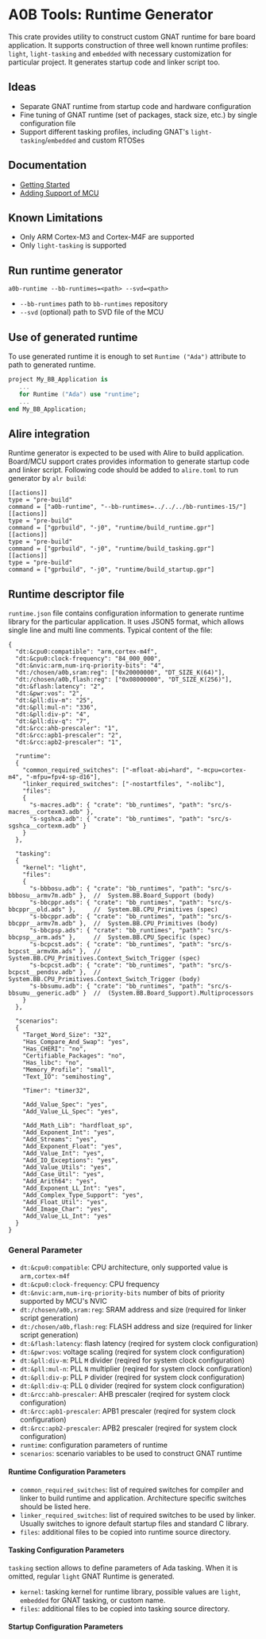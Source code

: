 # A0B Tools: Runtime Generator

This crate provides utility to construct custom GNAT runtime for bare board application. 
It supports construction of three well known runtime profiles: `light`, `light-tasking` and `embedded` with necessary customization for particular project.
It generates startup code and linker script too.

## Ideas

* Separate GNAT runtime from startup code and hardware configuration
* Fine tuning of GNAT runtime (set of packages, stack size, etc.) by single configuration file
* Support different tasking profiles, including GNAT's `light-tasking`/`embedded` and custom RTOSes

## Documentation

* [Getting Started](documentation/getting_started.md)
* [Adding Support of MCU](documentation/adding_support_of_mcu.md)

## Known Limitations

* Only ARM Cortex-M3 and Cortex-M4F are supported
* Only `light-tasking` is supported

## Run runtime generator

`a0b-runtime --bb-runtimes=<path> --svd=<path>`

* `--bb-runtimes` path to `bb-runtimes` repository
* `--svd` (optional) path to SVD file of the MCU

## Use of generated runtime

To use generated runtime it is enough to set `Runtime ("Ada")` attribute to path to generated runtime.

```ada
project My_BB_Application is
   ...
   for Runtime ("Ada") use "runtime";
   ...
end My_BB_Application;
```

## Alire integration

Runtime generator is expected to be used with Alire to build application.
Board/MCU support crates provides information to generate startup code and linker script.
Following code should be added to `alire.toml` to run generator by `alr build`:

```
[[actions]]
type = "pre-build"
command = ["a0b-runtime", "--bb-runtimes=../../../bb-runtimes-15/"]
[[actions]]
type = "pre-build"
command = ["gprbuild", "-j0", "runtime/build_runtime.gpr"]
[[actions]]
type = "pre-build"
command = ["gprbuild", "-j0", "runtime/build_tasking.gpr"]
[[actions]]
type = "pre-build"
command = ["gprbuild", "-j0", "runtime/build_startup.gpr"]
```

## Runtime descriptor file

`runtime.json` file contains configuration information to generate runtime library for the particular application.
It uses JSON5 format, which allows single line and multi line comments.
Typical content of the file:

```json5
{
  "dt:&cpu0:compatible": "arm,cortex-m4f",
  "dt:&cpu0:clock-frequency": "84_000_000",
  "dt:&nvic:arm,num-irq-priority-bits": "4",
  "dt:/chosen/a0b,sram:reg": ["0x20000000", "DT_SIZE_K(64)"],
  "dt:/chosen/a0b,flash:reg": ["0x08000000", "DT_SIZE_K(256)"],
  "dt:&flash:latency": "2",
  "dt:&pwr:vos": "2",
  "dt:&pll:div-m": "25",
  "dt:&pll:mul-n": "336",
  "dt:&pll:div-p": "4",
  "dt:&pll:div-q": "7",
  "dt:&rcc:ahb-prescaler": "1",
  "dt:&rcc:apb1-prescaler": "2",
  "dt:&rcc:apb2-prescaler": "1",

  "runtime":
  {
    "common_required_switches": ["-mfloat-abi=hard", "-mcpu=cortex-m4", "-mfpu=fpv4-sp-d16"],
    "linker_required_switches": ["-nostartfiles", "-nolibc"],
    "files":
    {
      "s-macres.adb": { "crate": "bb_runtimes", "path": "src/s-macres__cortexm3.adb" },
      "s-sgshca.adb": { "crate": "bb_runtimes", "path": "src/s-sgshca__cortexm.adb" }
    }
  },

  "tasking":
  {
    "kernel": "light",
    "files":
    {
      "s-bbbosu.adb": { "crate": "bb_runtimes", "path": "src/s-bbbosu__armv7m.adb" },  //  System.BB.Board_Support (body)
      "s-bbcppr.ads": { "crate": "bb_runtimes", "path": "src/s-bbcppr__old.ads" },     //  System.BB.CPU_Primitives (spec)
      "s-bbcppr.adb": { "crate": "bb_runtimes", "path": "src/s-bbcppr__armv7m.adb" },  //  System.BB.CPU_Primitives (body)
      "s-bbcpsp.ads": { "crate": "bb_runtimes", "path": "src/s-bbcpsp__arm.ads" },     //  System.BB.CPU_Specific (spec)
      "s-bcpcst.ads": { "crate": "bb_runtimes", "path": "src/s-bcpcst__armvXm.ads" },  //  System.BB.CPU_Primitives.Context_Switch_Trigger (spec)
      "s-bcpcst.adb": { "crate": "bb_runtimes", "path": "src/s-bcpcst__pendsv.adb" },  //  System.BB.CPU_Primitives.Context_Switch_Trigger (body)
      "s-bbsumu.adb": { "crate": "bb_runtimes", "path": "src/s-bbsumu__generic.adb" }  //  (System.BB.Board_Support).Multiprocessors
    }
  },

  "scenarios":
  {
    "Target_Word_Size": "32",
    "Has_Compare_And_Swap": "yes",
    "Has_CHERI": "no",
    "Certifiable_Packages": "no",
    "Has_libc": "no",
    "Memory_Profile": "small",
    "Text_IO": "semihosting",

    "Timer": "timer32",

    "Add_Value_Spec": "yes",
    "Add_Value_LL_Spec": "yes",

    "Add_Math_Lib": "hardfloat_sp",
    "Add_Exponent_Int": "yes",
    "Add_Streams": "yes",
    "Add_Exponent_Float": "yes",
    "Add_Value_Int": "yes",
    "Add_IO_Exceptions": "yes",
    "Add_Value_Utils": "yes",
    "Add_Case_Util": "yes",
    "Add_Arith64": "yes",
    "Add_Exponent_LL_Int": "yes",
    "Add_Complex_Type_Support": "yes",
    "Add_Float_Util": "yes",
    "Add_Image_Char": "yes",
    "Add_Value_LL_Int": "yes"
  }
}
```

### General Parameter

* `dt:&cpu0:compatible`: CPU architecture, only supported value is `arm,cortex-m4f`
* `dt:&cpu0:clock-frequency`: CPU frequency
* `dt:&nvic:arm,num-irq-priority-bits` number of bits of priority supported by MCU's NVIC
* `dt:/chosen/a0b,sram:reg`: SRAM address and size (required for linker script generation)
* `dt:/chosen/a0b,flash:reg`: FLASH address and size (required for linker script generation)
* `dt:&flash:latency`: flash latency (reqired for system clock configuration)
* `dt:&pwr:vos`: voltage scaling (reqired for system clock configuration)
* `dt:&pll:div-m`: PLL `M` divider (reqired for system clock configuration)
* `dt:&pll:mul-n`: PLL `N` multiplier (reqired for system clock configuration)
* `dt:&pll:div-p`: PLL `P` divider (reqired for system clock configuration)
* `dt:&pll:div-q`: PLL `Q` divider (reqired for system clock configuration)
* `dt:&rcc:ahb-prescaler`: AHB prescaler (reqired for system clock configuration)
* `dt:&rcc:apb1-prescaler`: APB1 prescaler (reqired for system clock configuration)
* `dt:&rcc:apb2-prescaler`: APB2 prescaler (reqired for system clock configuration)
* `runtime`: configuration parameters of runtime
* `scenarios`: scenario variables to be used to construct GNAT runtime

#### Runtime Configuration Parameters

* `common_required_switches`: list of required switches for compiler and linker to build runtime and application.
  Architecture specific switches should be listed here.
* `linker_required_switches`: list of required switches to be used by linker.
  Usually switches to ignore default startup files and standard C library.
* `files`: additional files to be copied into runtime source directory.

#### Tasking Configuration Parameters

`tasking` section allows to define parameters of Ada tasking.  When it is omitted, regular `light` GNAT Runtime is generated.

* `kernel`: tasking kernel for runtime library, possible values are `light`, `embedded` for GNAT tasking, or custom name.
* `files`: additional files to be copied into tasking source directory.

#### Startup Configuration Parameters
